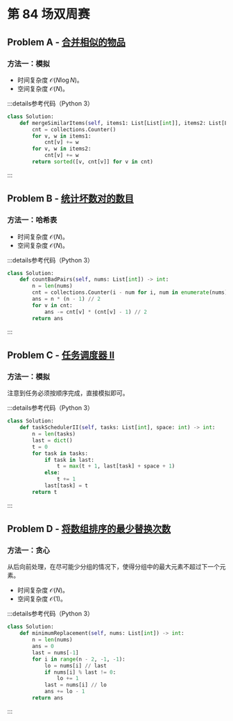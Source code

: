# 第 84 场双周赛

## Problem A - [合并相似的物品](https://leetcode.cn/problems/merge-similar-items/)

### 方法一：模拟

- 时间复杂度 $\mathcal{O}(N\log N)$。
- 空间复杂度 $\mathcal{O}(N)$。

:::details参考代码（Python 3）

```python
class Solution:
    def mergeSimilarItems(self, items1: List[List[int]], items2: List[List[int]]) -> List[List[int]]:
        cnt = collections.Counter()
        for v, w in items1:
            cnt[v] += w
        for v, w in items2:
            cnt[v] += w
        return sorted([v, cnt[v]] for v in cnt)
```

:::

## Problem B - [统计坏数对的数目](https://leetcode.cn/problems/count-number-of-bad-pairs/)

### 方法一：哈希表

- 时间复杂度 $\mathcal{O}(N)$。
- 空间复杂度 $\mathcal{O}(N)$。

:::details参考代码（Python 3）

```python
class Solution:
    def countBadPairs(self, nums: List[int]) -> int:
        n = len(nums)
        cnt = collections.Counter(i - num for i, num in enumerate(nums))
        ans = n * (n - 1) // 2
        for v in cnt:
            ans -= cnt[v] * (cnt[v] - 1) // 2
        return ans
```

:::

## Problem C - [任务调度器 II](https://leetcode.cn/problems/task-scheduler-ii/)

### 方法一：模拟

注意到任务必须按顺序完成，直接模拟即可。

:::details参考代码（Python 3）

```python
class Solution:
    def taskSchedulerII(self, tasks: List[int], space: int) -> int:
        n = len(tasks)
        last = dict()
        t = 0
        for task in tasks:
            if task in last:
                t = max(t + 1, last[task] + space + 1)
            else:
                t += 1
            last[task] = t
        return t
```

:::


## Problem D - [将数组排序的最少替换次数](https://leetcode.cn/problems/minimum-replacements-to-sort-the-array/)

### 方法一：贪心

从后向前处理，在尽可能少分组的情况下，使得分组中的最大元素不超过下一个元素。

- 时间复杂度 $\mathcal{O}(N)$。
- 空间复杂度 $\mathcal{O}(1)$。

:::details参考代码（Python 3）

```python
class Solution:
    def minimumReplacement(self, nums: List[int]) -> int:
        n = len(nums)
        ans = 0
        last = nums[-1]
        for i in range(n - 2, -1, -1):
            lo = nums[i] // last
            if nums[i] % last != 0:
                lo += 1
            last = nums[i] // lo
            ans += lo - 1
        return ans
```

:::
